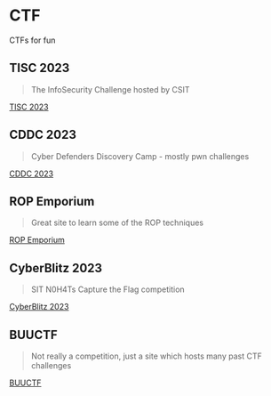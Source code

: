 # CTF
CTFs for fun 

## TISC 2023
> The InfoSecurity Challenge hosted by CSIT

[TISC 2023](https://github.com/wayell/CTF/tree/main/TISC2023)

## CDDC 2023
> Cyber Defenders Discovery Camp - mostly pwn challenges

[CDDC 2023](https://github.com/wayell/CTF/tree/main/CDDC2023)

## ROP Emporium
> Great site to learn some of the ROP techniques

[ROP Emporium](https://github.com/wayell/CTF/tree/main/ROPEmporium)

## CyberBlitz 2023
> SIT N0H4Ts Capture the Flag competition

[CyberBlitz 2023](https://github.com/wayell/CTF/tree/main/CyberBlitz2023)

## BUUCTF
> Not really a competition, just a site which hosts many past CTF challenges

[BUUCTF](https://github.com/wayell/CTF/tree/main/BUUCTF)

